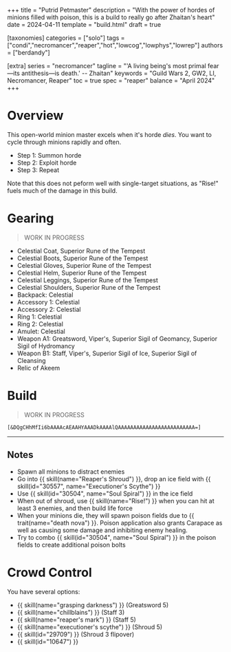 +++
title = "Putrid Petmaster"
description = "With the power of hordes of minions filled with poison, this is a build to really go after Zhaitan's heart"
date = 2024-04-11
template = "build.html"
draft = true

[taxonomies]
categories = ["solo"]
tags = ["condi","necromancer","reaper","hot","lowcog","lowphys","lowrep"]
authors = ["berdandy"]

[extra]
series = "necromancer"
tagline = "'A living being's most primal fear—its antithesis—is death.' -- Zhaitan"
keywords = "Guild Wars 2, GW2, LI, Necromancer, Reaper"
toc = true
spec = "reaper"
balance = "April 2024"
+++

# Overview 

This open-world minion master excels when it's horde _dies_. You want to cycle through minions rapidly and often.

- Step 1: Summon horde
- Step 2: Exploit horde
- Step 3: Repeat

Note that this does not peform well with single-target situations, as "Rise!" fuels much of the damage in this build.

# Gearing

> WORK IN PROGRESS

- Celestial Coat, Superior Rune of the Tempest
- Celestial Boots, Superior Rune of the Tempest
- Celestial Gloves, Superior Rune of the Tempest
- Celestial Helm, Superior Rune of the Tempest
- Celestial Leggings, Superior Rune of the Tempest
- Celestial Shoulders, Superior Rune of the Tempest
- Backpack: Celestial
- Accessory 1: Celestial
- Accessory 2: Celestial
- Ring 1: Celestial
- Ring 2: Celestial
- Amulet: Celestial
- Weapon A1: Greatsword, Viper's, Superior Sigil of Geomancy, Superior Sigil of Hydromancy
- Weapon B1: Staff, Viper's, Superior Sigil of Ice, Superior Sigil of Cleansing
- Relic of Akeem

# Build

> WORK IN PROGRESS

`[&DQgCHhMfIi6bAAAAcAEAAHYAAADkAAAAlQAAAAAAAAAAAAAAAAAAAAAAAAA=]`

---

<div data-armory-embed='skills' data-armory-ids='10547,10589,10533,10541,10646'></div><div data-armory-embed='specializations' data-armory-ids='2,19,34' data-armory-2-traits='857,855,842'  data-armory-19-traits='1876,1844,782'  data-armory-34-traits='2020,2031,1919' ></div>

## Notes

- Spawn all minions to distract enemies
- Go into {{ skill(name="Reaper's Shroud") }}, drop an ice field with {{ skill(id="30557", name="Executioner's Scythe") }}
- Use {{ skill(id="30504", name="Soul Spiral") }} in the ice field
- When out of shroud, use {{ skill(name="Rise!") }} when you can hit at least 3 enemies, and then build life force
- When your minions die, they will spawn poison fields due to {{ trait(name="death nova") }}. Poison application also grants Carapace as well as causing some damage and inhibiting enemy healing.
- Try to combo {{ skill(id="30504", name="Soul Spiral") }} in the poison fields to create additional poison bolts

# Crowd Control

You have several options:

- {{ skill(name="grasping darkness") }} (Greatsword 5)
- {{ skill(name="chillblains") }} (Staff 3) 
- {{ skill(name="reaper's mark") }} (Staff 5)
- {{ skill(name="executioner's scythe") }} (Shroud 5)
- {{ skill(id="29709") }} (Shroud 3 flipover)
- {{ skill(id="10647") }}
